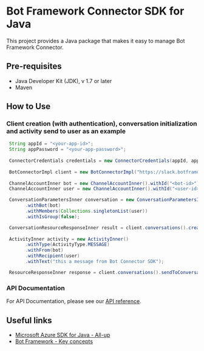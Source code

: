 # Bot Framework Connector SDK for Java

This project provides a Java package that makes it easy to manage Bot Framework Connector.

## Pre-requisites

- Java Developer Kit (JDK), v 1.7 or later
- Maven

## How to Use

### Client creation (with authentication), conversation initialization and activity send to user as an example

 ```java
  String appId = "<your-app-id>";
  String appPassword = "<your-app-password>";
  
  ConnectorCredentials credentials = new ConnectorCredentials(appId, appPassword);
  
  BotConnectorImpl client = new BotConnectorImpl("https://slack.botframework.com", credentials);
  
  ChannelAccountInner bot = new ChannelAccountInner().withId("<bot-id>");
  ChannelAccountInner user = new ChannelAccountInner().withId("<user-id>");

  ConversationParametersInner conversation = new ConversationParametersInner()
        .withBot(bot)
        .withMembers(Collections.singletonList(user))
        .withIsGroup(false);

  ConversationResourceResponseInner result = client.conversations().createConversation(conversation);
        
  ActivityInner activity = new ActivityInner()
        .withType(ActivityType.MESSAGE)
        .withFrom(bot)
        .withRecipient(user)
        .withText("this a message from Bot Connector SDK");

  ResourceResponseInner response = client.conversations().sendToConversation(result.id(), activity);
 ```

### API Documentation
 
 For API Documentation, please see our [API reference](https://docs.microsoft.com/en-us/Bot-Framework/rest-api/bot-framework-rest-connector-api-reference).
 
## Useful links

- [Microsoft Azure SDK for Java - All-up](https://github.com/WindowsAzure/azure-sdk-for-java)
- [Bot Framework - Key concepts](https://docs.microsoft.com/en-us/Bot-Framework/rest-api/bot-framework-rest-connector-concepts)